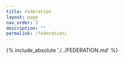 ```yaml
---
title: Federation
layout: page
nav_order: 3
description: ""
permalink: /federation/
---
```


{% include_absolute './../FEDERATION.md' %}
